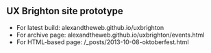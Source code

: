## UX Brighton site prototype

- For latest build: alexandtheweb.github.io/uxbrighton
- For archive page: alexandtheweb.github.io/uxbrighton/events.html
- For HTML-based page: /_posts/2013-10-08-oktoberfest.html